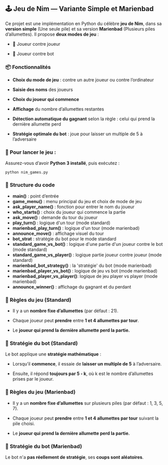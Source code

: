 ## 🕹️ Jeu de Nim — Variante Simple et Marienbad

Ce projet est une implémentation en Python du célèbre **jeu de Nim**, dans sa **version simple** (Une seule pile) et sa version **Marienbad** (Plusieurs piles d’allumettes). Il propose **deux modes de jeu** :

- 👤 Joueur contre joueur

- 🤖 Joueur contre bot

### 📦 Fonctionnalités
- **Choix du mode de jeu** : contre un autre joueur ou contre l’ordinateur

- **Saisie des noms** des joueurs

- **Choix du joueur qui commence**

- **Affichage** du nombre d’allumettes restantes

- **Détection automatique du gagnant** selon la règle : celui qui prend la dernière allumette perd

- **Stratégie optimale du bot** : joue pour laisser un multiple de 5 à l’adversaire

### 🚀 Pour lancer le jeu :

Assurez-vous d’avoir **Python 3 installé**, puis exécutez :

    python nim_games.py

### 🧱 Structure du code
- **main()** : point d’entrée
- **game_menu()** : menu principal du jeu et choix de mode de jeu
- **ask_player_name()** : fonction pour entrer le nom du joueur
- **who_starts()** : choix du joueur qui commence la partie
- **ask_move()** : demande du tour du joueur
- **play_turn()** : logique d'un tour (mode standard)
- **marienbad_play_turn()** : logique d'un tour (mode marienbad)
- **announce_move()** : affichage visuel du tour
- **bot_strat** : stratégie du bot pour le mode standard
- **standard_game_vs_bot()** : logique d'une partie d'un joueur contre le bot (mode standard)
- **standard_game_vs_player()** : logique partie joueur contre joueur (mode standard)
- **marienbad_bot_strategy()** : la 'stratégie' du bot (mode marienbad)
- **marienbad_player_vs_bot()** : logique de jeu vs bot (mode marienbad)
- **marienbad_player_vs_player()**: logique de jeu player vs player (mode marienbad)
- **announce_winner()** : affichage du gagnant et du perdant

### 🧠 Règles du jeu (Standard)
- Il y a un **nombre fixe d’allumettes** (par défaut : 21).

- Chaque joueur peut **prendre** entre **1 et 4 allumettes par tour**.

- Le **joueur qui prend la dernière allumette perd la partie.**

### 🤖 Stratégie du bot (Standard)

Le bot applique une **stratégie mathématique** :

- Lorsqu’il **commence**, il essaie de **laisser un multiple de 5** à l’adversaire.

- Ensuite, il répond **toujours par 5 - k**, où k est le nombre d’allumettes prises par le joueur.

### 🧠 Règles du jeu (Marienbad)
- Il y a un **nombre fixe d’allumettes** sur plusieurs piles (par défaut : 1, 3, 5, 7).

- Chaque joueur peut **prendre** entre **1 et 4 allumettes par tour** suivant la pile choisi.

- Le **joueur qui prend la dernière allumette perd la partie.**

### 🤖 Stratégie du bot (Marienbad)

Le bot n'a **pas réellement de stratégie**, ses **coups sont aléatoires**.
